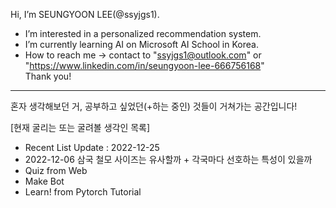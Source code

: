 Hi, I’m SEUNGYOON LEE(@ssyjgs1).  
- I’m interested in a personalized recommendation system.  
- I’m currently learning AI on Microsoft AI School in Korea.  
- How to reach me → contact to "ssyjgs1@outlook.com" or "https://www.linkedin.com/in/seungyoon-lee-666756168"  
Thank you!  

-----------------------------------------------------------------------------------------------------------------------------------------------------------------------

혼자 생각해보던 거, 공부하고 싶었던(+하는 중인) 것들이 거쳐가는 공간입니다!

[현재 굴리는 또는 굴려볼 생각인 목록]
- Recent List Update : 2022-12-25
- 2022-12-06 삼국 철모 사이즈는 유사할까 + 각국마다 선호하는 특성이 있을까
- Quiz from Web
- Make Bot
- Learn! from Pytorch Tutorial
